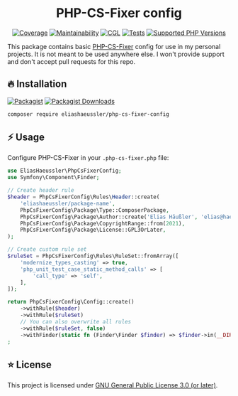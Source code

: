 <div align="center">

# PHP-CS-Fixer config

[![Coverage](https://img.shields.io/codecov/c/github/eliashaeussler/php-cs-fixer-config?logo=codecov&token=QvLNVgBu6z)](https://codecov.io/gh/eliashaeussler/php-cs-fixer-config)
[![Maintainability](https://img.shields.io/codeclimate/maintainability/eliashaeussler/php-cs-fixer-config?logo=codeclimate)](https://codeclimate.com/github/eliashaeussler/php-cs-fixer-config/maintainability)
[![CGL](https://img.shields.io/github/actions/workflow/status/eliashaeussler/php-cs-fixer-config/cgl.yaml?label=cgl&logo=github)](https://github.com/eliashaeussler/php-cs-fixer-config/actions/workflows/cgl.yaml)
[![Tests](https://img.shields.io/github/actions/workflow/status/eliashaeussler/php-cs-fixer-config/tests.yaml?label=tests&logo=github)](https://github.com/eliashaeussler/php-cs-fixer-config/actions/workflows/tests.yaml)
[![Supported PHP Versions](https://img.shields.io/packagist/dependency-v/eliashaeussler/php-cs-fixer-config/php?logo=php)](https://packagist.org/packages/eliashaeussler/php-cs-fixer-config)

</div>

This package contains basic [PHP-CS-Fixer](https://github.com/PHP-CS-Fixer/PHP-CS-Fixer)
config for use in my personal projects. It is not meant to be used anywhere else.
I won't provide support and don't accept pull requests for this repo.

## 🔥 Installation

[![Packagist](https://img.shields.io/packagist/v/eliashaeussler/php-cs-fixer-config?label=version&logo=packagist)](https://packagist.org/packages/eliashaeussler/php-cs-fixer-config)
[![Packagist Downloads](https://img.shields.io/packagist/dt/eliashaeussler/php-cs-fixer-config?color=brightgreen)](https://packagist.org/packages/eliashaeussler/php-cs-fixer-config)

```bash
composer require eliashaeussler/php-cs-fixer-config
```

## ⚡ Usage

Configure PHP-CS-Fixer in your `.php-cs-fixer.php` file:

```php
use EliasHaeussler\PhpCsFixerConfig;
use Symfony\Component\Finder;

// Create header rule
$header = PhpCsFixerConfig\Rules\Header::create(
    'eliashaeussler/package-name',
    PhpCsFixerConfig\Package\Type::ComposerPackage,
    PhpCsFixerConfig\Package\Author::create('Elias Häußler', 'elias@haeussler.dev'),
    PhpCsFixerConfig\Package\CopyrightRange::from(2021),
    PhpCsFixerConfig\Package\License::GPL3OrLater,
);

// Create custom rule set
$ruleSet = PhpCsFixerConfig\Rules\RuleSet::fromArray([
    'modernize_types_casting' => true,
    'php_unit_test_case_static_method_calls' => [
        'call_type' => 'self',
    ],
]);

return PhpCsFixerConfig\Config::create()
    ->withRule($header)
    ->withRule($ruleSet)
    // You can also overwrite all rules
    ->withRule($ruleSet, false)
    ->withFinder(static fn (Finder\Finder $finder) => $finder->in(__DIR__))
;
```

## ⭐ License

This project is licensed under [GNU General Public License 3.0 (or later)](LICENSE).
